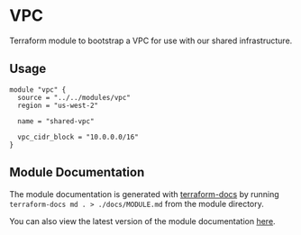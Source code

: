 # VPC

Terraform module to bootstrap a VPC for use with our shared infrastructure.

## Usage

```hcl
module "vpc" {
  source = "../../modules/vpc"
  region = "us-west-2"

  name = "shared-vpc"

  vpc_cidr_block = "10.0.0.0/16"
}
```

## Module Documentation

The module documentation is generated with [terraform-docs](https://github.com/terraform-docs/terraform-docs) by running `terraform-docs md . > ./docs/MODULE.md` from the module directory.

You can also view the latest version of the module documentation [here](./docs/MODULE.md).

